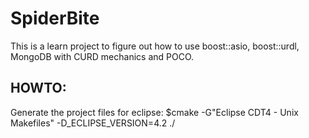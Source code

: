 # SpiderBite
This is a learn project to figure out how to use boost::asio, boost::urdl, MongoDB with CURD mechanics and POCO.

HOWTO:
-----
Generate the project files for eclipse:
$cmake -G"Eclipse CDT4 - Unix Makefiles" -D_ECLIPSE_VERSION=4.2 ./


